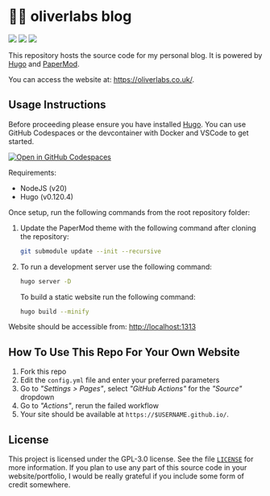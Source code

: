 # 👨‍💻 oliverlabs blog

[![](https://img.shields.io/github/actions/workflow/status/MrArkon/mrarkon.github.io/gh-pages.yml?logo=github&style=for-the-badge)](https://github.com/MrArkon/mrarkon.github.io/actions/workflows/gh-pages.yml)
[![](https://img.shields.io/github/license/MrArkon/mrarkon.github.io?style=for-the-badge)](https://github.com/MrArkon/mrarkon.github.io/blob/rewrite/LICENSE)
[![](https://img.shields.io/github/issues/MrArkon/mrarkon.github.io?label=ISSUES&logo=github&style=for-the-badge)](https://github.com/MrArkon/mrarkon.github.io/issues)

This repository hosts the source code for my personal blog. It is powered by [Hugo](https://gohugo.io/) and [PaperMod](https://git.io/hugopapermod). 

You can access the website at: https://oliverlabs.co.uk/.

## Usage Instructions

Before proceeding please ensure you have installed [Hugo](https://gohugo.io/). You can use GitHub Codespaces or the devcontainer with Docker and VSCode to get started. 

[![Open in GitHub Codespaces](https://github.com/codespaces/badge.svg)](https://codespaces.new/oliverlabs/oliverlabs.github.io)

Requirements: 
- NodeJS (v20) 
- Hugo (v0.120.4)

Once setup, run the following commands from the root repository folder:

1. Update the PaperMod theme with the following command after cloning the repository:

   ```bash
   git submodule update --init --recursive
   ```
2. To run a development server use the following command:
  
   ```bash
   hugo server -D
   ```
   
   To build a static website run the following command:
   
   ```bash
   hugo build --minify
   ```

Website should be accessible from: [http://localhost:1313](http://localhost:1313/)

## How To Use This Repo For Your Own Website

1. Fork this repo
1. Edit the `config.yml` file and enter your preferred parameters
1. Go to _"Settings > Pages"_, select _"GitHub Actions"_ for the _"Source"_ dropdown
1. Go to _"Actions"_, rerun the failed workflow
1. Your site should be available at `https://$USERNAME.github.io/`.


## License
This project is licensed under the GPL-3.0 license. See the file [`LICENSE`](https://github.com/MrArkon/mrarkon.github.io/blob/master/LICENSE) for more information. 
If you plan to use any part of this source code in your website/portfolio, I would be really grateful if you include some form of credit somewhere. 

